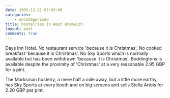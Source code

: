 ```yaml
---
date: 2005-12-21 07:03:49
categories:
    - uncategorised
title: hostelries in West Bromwich
layout: post
comments: true
---
```

Days Inn Hotel. No restaurant service 'because it is Christmas'. No
cooked breakfast 'because it is Christmas'. No Sky Sports which is
normally available but has been withdrawn 'because it is Christmas'.
Boddingtons is available despite the proximity of 'Christmas' at a very
reasonable 2.95 GBP for a pint.

The Marksman hostelry, a mere half a mile away, but a little more
earthy, has Sky Sports at every booth and on big screens and sells
Stella Artois for 2.20 GBP per pint.
